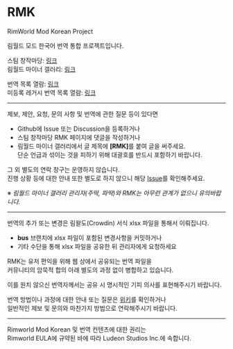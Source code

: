 # RMK
RimWorld Mod Korean Project

림월드 모드 한국어 번역 통합 프로젝트입니다.  

스팀 창작마당: [링크](https://steamcommunity.com/sharedfiles/filedetails/?id=3079466972)  
림월드 마이너 갤러리: [링크](https://gall.dcinside.com/mgallery/board/lists?id=rimworld)  

번역 목록 열람: [링크](https://docs.google.com/spreadsheets/d/e/2PACX-1vTZtvMrguzs86lhnObgcacvtmTWJZ-H8ipgZcXdKC06GdfqADgZADk7kQxrftbZhJmP0uM9hRFtDoUK/pubhtml?gid=1757504801&single=true)  
미등록 레거시 번역 목록 열람: [링크](https://docs.google.com/spreadsheets/d/1Dt3x8Yf-4hTAcs6zvcCVzezwjIAtry7zh9B1Jew2064/edit?usp=sharing)
<hr>

제보, 제안, 요청, 문의 사항 및 번역에 관한 질문 등이 있다면  
  - Github에 Issue 또는 Discussion을 등록하거나
  - 스팀 창작마당 RMK 페이지에 댓글을 작성하거나
  - 림월드 마이너 갤러리에서 글 제목에 <b>[RMK]</b>를 붙여 글을 써주세요.  
    단순 언급과 섞이는 것을 피하기 위해 대괄호를 반드시 포함하기 바랍니다.

그 외 별도의 연락 창구는 운영하지 않습니다.  
진행 상황 등에 대한 안내 또한 별도로 하지 않으니 해당 [Issue](https://github.com/RimWorldKorea/RMK/issues)를 확인해주세요.  
  
※ <i>림월드 마이너 갤러리 관리자(주딱, 파딱)와 RMK는 아무런 관계가 없으니 유의바랍니다.</i>
<hr>

번역의 추가 또는 변경은 림왈도(Crowdin) 서식 xlsx 파일을 통해서 이뤄집니다.  

- <b>bus</b> 브랜치에 xlsx 파일이 포함된 변경사항을 커밋하거나  
- 기타 수단을 통해 xlsx 파일을 공유한 뒤 관리자에게 요청하세요

RMK는 유저 편익을 위해 웹 상에서 공유되는 번역 파일을  
커뮤니티의 암묵적 합의 아래 별도의 과정 없이 병합하고 있습니다.

이를 원치 않으신 번역자께서는 공유 시 명시적인 기피 의사를 표현해주시기 바랍니다.

번역 방법이나 과정에 대한 안내 또는 질문은 [위키](https://github.com/RimWorldKorea/RMK/wiki)를 확인하거나  
일반적인 제보 및 문의와 마찬가지 방법으로 연락해주시기 바랍니다.
<hr>

Rimworld Mod Korean 및 번역 컨텐츠에 대한 권리는  
Rimworld EULA에 규약된 바에 따라 Ludeon Studios Inc.에 속합니다.

